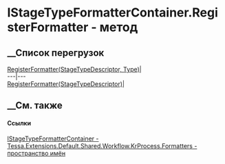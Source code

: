 # IStageTypeFormatterContainer.RegisterFormatter - метод
##  __Список перегрузок
[RegisterFormatter(StageTypeDescriptor,
Type)](M_Tessa_Extensions_Default_Shared_Workflow_KrProcess_Formatters_IStageTypeFormatterContainer_RegisterFormatter.htm)|  
---|---  
[RegisterFormatter<T>(StageTypeDescriptor)](M_Tessa_Extensions_Default_Shared_Workflow_KrProcess_Formatters_IStageTypeFormatterContainer_RegisterFormatter__1.htm)|  
## __См. также
#### Ссылки
[IStageTypeFormatterContainer -
](T_Tessa_Extensions_Default_Shared_Workflow_KrProcess_Formatters_IStageTypeFormatterContainer.htm)
[Tessa.Extensions.Default.Shared.Workflow.KrProcess.Formatters - пространство
имён](N_Tessa_Extensions_Default_Shared_Workflow_KrProcess_Formatters.htm)

